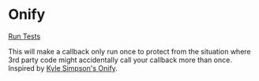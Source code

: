 # Onify

[Run Tests](https://ryanbard.github.io/javascript-coding-katas/concurrency/onify/onify.html)

This will make a callback only run once to protect from the situation where 3rd party code might accidentally call your callback more than once.  Inspired by [Kyle Simpson's Onify](https://github.com/getify/You-Dont-Know-JS/blob/master/async%20%26%20performance/ch2.md).
